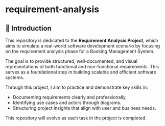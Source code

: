 # requirement-analysis

## 📌 Introduction

This repository is dedicated to the **Requirement Analysis Project**, which aims to simulate a real-world software development scenario by focusing on the requirement analysis phase for a Booking Management System.

The goal is to provide structured, well-documented, and visual representations of both functional and non-functional requirements. This serves as a foundational step in building scalable and efficient software systems. 

Through this project, I aim to practice and demonstrate key skills in:
- Documenting requirements clearly and professionally.
- Identifying use cases and actors through diagrams.
- Structuring project insights that align with user and business needs.

This repository will evolve as each task in the project is completed.
